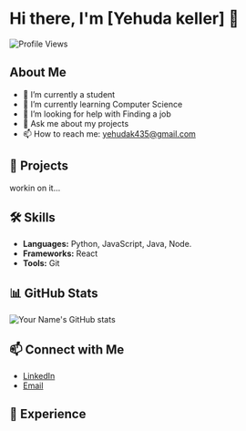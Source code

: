 # Hi there, I'm [Yehuda keller] 👋

![Profile Views](https://komarev.com/ghpvc/?username=your-username&color=blue)

## About Me

- 🔭 I’m currently a student
- 🌱 I’m currently learning Computer Science
- 🤔 I’m looking for help with Finding a job
- 💬 Ask me about my projects
- 📫 How to reach me: yehudak435@gmail.com


## 🚀 Projects

workin on it...

## 🛠️ Skills

- **Languages:** Python, JavaScript, Java, Node.
- **Frameworks:** React
- **Tools:** Git

## 📊 GitHub Stats

![Your Name's GitHub stats](https://github-readme-stats.vercel.app/api?username=your-username&show_icons=true&theme=radical)

## 📫 Connect with Me

- [LinkedIn]([[your-linkedin-url](https://www.linkedin.com/in/yehuda-keller-999711216/)](https://www.linkedin.com/in/yehuda-keller-999711216/))
- [Email](mailto:yehudak435@gmail/com)

## 💼 Experience



